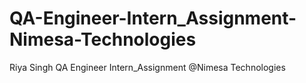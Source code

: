 # QA-Engineer-Intern_Assignment-Nimesa-Technologies
Riya Singh QA Engineer Intern_Assignment @Nimesa Technologies
